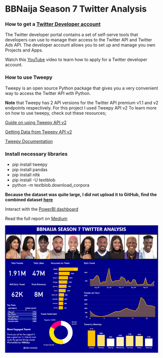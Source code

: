 # BBNaija Season 7 Twitter Analysis
### How to get a [Twitter Developer account ](https://developer.twitter.com/en)
The Twitter developer portal contains a set of self-serve tools that developers can use to manage their access to the Twitter API and Twitter Ads API. The developer account allows you to set up and manage you own Projects and Apps.

Watch this [YouTube](https://youtu.be/Lu1nskBkPJU) video to learn how to apply for a Twitter developer account. 

### How to use Tweepy
Tweepy is an open source Python package that gives you a very convenient way to access the Twitter API with Python.

**Note** that Tweepy has 2 API versions for the Twitter API premium v1.1 and v2 endpoints respectively. For this project I used Tweepy API v2
To learn more on how to use tweepy, check out these resources;

[Guide on using Tweepy API v2](https://dev.to/twitterdev/a-comprehensive-guide-for-using-the-twitter-api-v2-using-tweepy-in-python-15d9)

[Getting Data from Tweepy API v2](https://datascienceparichay.com/article/python-get-data-from-twitter-api-v2/)

[Tweepy Documentation](https://docs.tweepy.org/en/stable/)

### Install necessary libraries
- pip install tweepy
- pip install pandas
- pip install nltk
- pip install -U textblob
- python -m textblob.download_corpora

**Because the dataset was quite large, I did not upload it to GitHub, find the combined dataset [here](https://drive.google.com/drive/folders/1vaSdff6o_zNg34WhQOtQJ9X1VRaxdLZW?usp=sharing)**

Interact with the [PowerBI dashboard](https://app.powerbi.com/view?r=eyJrIjoiNjNjNzBlODMtOGY1Yy00NWIyLTllYWUtM2U1OTczODEzMWI3IiwidCI6ImNiN2Q1MWM0LTliMTYtNGVmNC1iODZmLTkzMDJhZmFiNmNlZSJ9)

Read the full report on [Medium](https://ruchix18.medium.com/big-brother-naija-season-7-tweet-analysis-36573c95f41d)

![Power BI dashboard](https://github.com/Triomphi/BBNaija-S7-Twitter-Analysis/blob/main/BBN_Dashboard.PNG)
